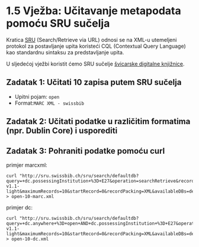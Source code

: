 # 1.5 Vježba: Učitavanje metapodata pomoću SRU sučelja

Kratica [SRU](http://www.loc.gov/standards/sru/) \(Search/Retrieve via URL\) odnosi se na XML-u utemeljeni protokol za postavljanje upita koristeći CQL \(Contextual Query Language\) kao standardnu sintaksu za predstavljanje upita. 

U sljedećoj vježbi koristit ćemo SRU sučelje [švicarske digitalne knjižnice](http://sru.swissbib.ch).


## Zadatak 1: Učitati 10 zapisa putem SRU sučelja

* Upitni pojam: `open`
* Format:`MARC XML - swissbib`

## Zadatak 2: Učitati podatke u različitim formatima \(npr. Dublin Core\) i usporediti


## Zadatak 3: Pohraniti podatke pomoću curl

primjer marcxml:

```
curl "http://sru.swissbib.ch/sru/search/defaultdb?query=+dc.possessingInstitution+%3D+E27&operation=searchRetrieve&recordSchema=info%3Asrw%2Fschema%2F1%2Fmarcxml-v1.1-light&maximumRecords=10&startRecord=0&recordPacking=XML&availableDBs=defaultdb&sortKeys=Submit+query"  > open-10-marc.xml
```

primjer dc:

```
curl "http://sru.swissbib.ch/sru/search/defaultdb?query=+dc.anywhere+%3D+open+AND+dc.possessingInstitution+%3D+E27&operation=searchRetrieve&recordSchema=info%3Asru%2Fschema%2F1%2Fdc-v1.1-light&maximumRecords=10&startRecord=0&recordPacking=XML&availableDBs=defaultdb&sortKeys=Submit+query" > open-10-dc.xml
```



